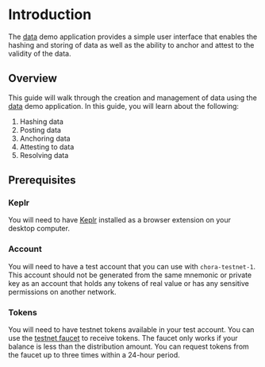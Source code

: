 # Introduction

The [data](https://chora.io/data) demo application provides a simple user interface that enables the hashing and storing of data as well as the ability to anchor and attest to the validity of the data.

## Overview

This guide will walk through the creation and management of data using the [data](https://chora.io/data) demo application. In this guide, you will learn about the following:

1. Hashing data
2. Posting data
3. Anchoring data
4. Attesting to data
5. Resolving data

## Prerequisites

### Keplr

You will need to have [Keplr](https://www.keplr.app/download) installed as a browser extension on your desktop computer.

### Account

You will need to have a test account that you can use with `chora-testnet-1`. This account should not be generated from the same mnemonic or private key as an account that holds any tokens of real value or has any sensitive permissions on another network.

### Tokens

You will need to have testnet tokens available in your test account. You can use the [testnet faucet](https://chora.io/faucet) to receive tokens. The faucet only works if your balance is less than the distribution amount. You can request tokens from the faucet up to three times within a 24-hour period.
